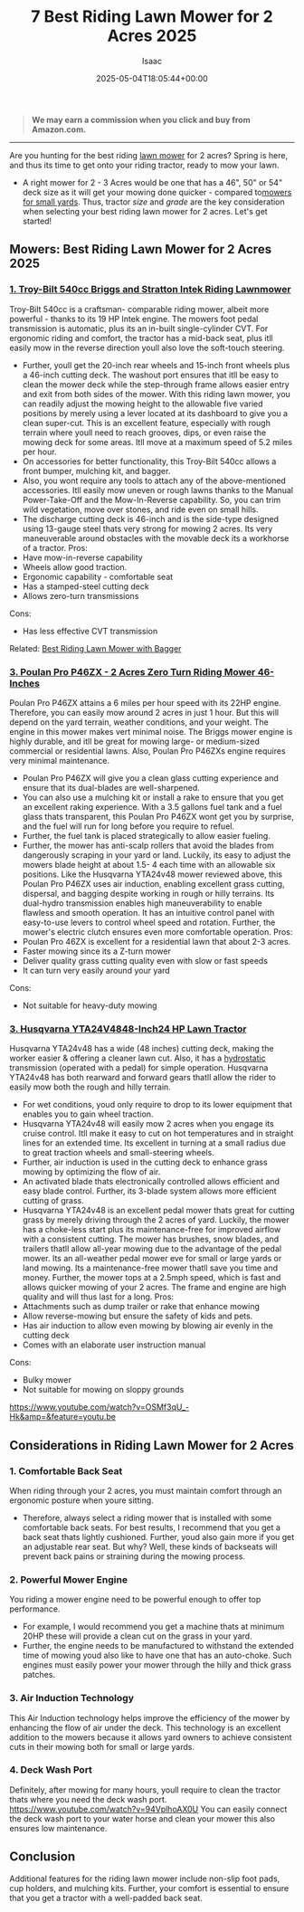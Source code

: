﻿---
author: Isaac
layout: post
title: 7 Best Riding Lawn Mower for 2 Acres 2025
date: '2025-05-04T18:05:44+00:00'
categories:
- Mowers
tags: []
slug: /best-riding-lawn-mower-for-2-acres/
lastmod: 2025-05-07T12:21:25+03:00
---
> **We may earn a commission when you click and buy from Amazon.com.**
>

---
Are you hunting for the best riding
[lawn mower](https://web.extension.illinois.edu/lawntalk/planting/guidelines_for_mowing_lawns.cfm)
for 2 acres? Spring is here, and thus its time to get onto your riding tractor, ready to mow your lawn.
- A right mower for 2 - 3 Acres would be one that has a 46", 50" or 54" deck size as it will get your mowing done quicker - compared to[mowers for small yards](https://pestpolicy.com/best-riding-lawn-mower-for-small-yard/).
Thus, tractor
*size*
and
*grade*
are the key consideration when selecting your best riding lawn mower for 2 acres. Let's get started!
## Mowers: Best Riding Lawn Mower for 2 Acres 2025
### [1. Troy-Bilt 540cc Briggs and Stratton Intek Riding Lawnmower](https://www.amazon.com/dp/B079KBNTSM/?tag=p-policy-20)
Troy-Bilt 540cc is a craftsman- comparable riding mower, albeit more powerful - thanks to its 19 HP Intek engine.
The mowers foot pedal transmission is automatic, plus its an in-built single-cylinder CVT.
For ergonomic riding and comfort, the tractor has a mid-back seat, plus itll easily mow in the reverse direction  youll also love the soft-touch steering.
- Further, youll get the 20-inch rear wheels and 15-inch front wheels plus a 46-inch cutting deck.
The washout port ensures that itll be easy to clean the mower deck while the step-through frame allows easier entry and exit from both sides of the mower.
With this riding lawn mower, you can readily adjust the mowing height to the allowable five varied positions by merely using a lever located at its dashboard to give you a clean super-cut.
This is an excellent feature, especially with rough terrain where youll need to reach grooves, dips, or even raise the mowing deck for some areas. Itll move at a maximum speed of 5.2 miles per hour.
- On accessories for better functionality, this Troy-Bilt 540cc allows a front bumper, mulching kit, and bagger.
- Also, you wont require any tools to attach any of the above-mentioned accessories.
Itll easily mow uneven or rough lawns  thanks to the Manual Power-Take-Off and the Mow-In-Reverse capability. So, you can trim wild vegetation, move over stones, and ride even on small hills.
- The discharge cutting deck is 46-inch and is the side-type designed using 13-gauge steel thats very strong for mowing 2 acres.
Its very maneuverable around obstacles with the movable deck  its a workhorse of a tractor.
Pros:
- Have mow-in-reverse capability
- Wheels allow good traction.
- Ergonomic capability - comfortable seat
- Has a stamped-steel cutting deck
- Allows zero-turn transmissions

Cons:
- Has less effective CVT transmission

Related:
[Best Riding Lawn Mower with Bagger](https://pestpolicy.com/best-riding-lawn-mower-with-bagger/)
### [3. Poulan Pro P46ZX - 2 Acres Zero Turn Riding Mower 46-Inches](https://www.amazon.com/dp/B002PD87M8/?tag=p-policy-20)
Poulan Pro P46ZX attains a 6 miles per hour speed with its 22HP engine. Therefore, you can easily mow around 2 acres in just 1 hour.
But this will depend on the yard terrain, weather conditions, and your weight. The engine in this mower makes vert minimal noise.
The Briggs mower engine is highly durable, and itll be great for mowing large- or medium-sized commercial or residential lawns. Also, Poulan Pro P46ZXs engine requires very minimal maintenance.
- Poulan Pro P46ZX will give you a clean glass cutting experience and ensure that its dual-blades are well-sharpened.
- You can also use a mulching kit or install a rake to ensure that you get an excellent raking experience.
With a 3.5 gallons fuel tank and a fuel glass thats transparent, this Poulan Pro P46ZX wont get you by surprise, and the fuel will run for long before you require to refuel.
- Further, the fuel tank is placed strategically to allow easier fueling.
- Further, the mower has anti-scalp rollers that avoid the blades from dangerously scraping in your yard or land.
Luckily, its easy to adjust the mowers blade height at about 1.5- 4 each time with an allowable six positions.
Like the Husqvarna YTA24v48 mower reviewed above, this Poulan Pro P46ZX uses air induction, enabling excellent grass cutting, dispersal, and bagging despite working in rough or hilly terrains.
Its dual-hydro transmission enables high maneuverability to enable flawless and smooth operation.
It has an intuitive control panel with easy-to-use levers to control wheel speed and rotation. Further, the mower's electric clutch ensures even more comfortable operation.
Pros:
- Poulan Pro 46ZX is excellent for a residential lawn that about 2-3 acres.
- Faster mowing since its a Z-turn mower
- Deliver quality grass cutting quality even with slow or fast speeds
- It can turn very easily around your yard

Cons:
- Not suitable for heavy-duty mowing

### [3. Husqvarna YTA24V4848-Inch24 HP Lawn Tractor](https://www.amazon.com/dp/B00HRWTGGS/?tag=p-policy-20)
Husqvarna YTA24v48 has a wide (48 inches) cutting deck, making the worker easier & offering a cleaner lawn cut.
Also, it has a
[hydrostatic](https://en.wikipedia.org/wiki/Hydrostatics)
transmission (operated with a pedal)  for simple operation.
Husqvarna YTA24v48 has both rearward and forward gears thatll allow the rider to easily mow both the rough and hilly terrain.
- For wet conditions, youd only require to drop to its lower equipment that enables you to gain wheel traction.
- Husqvarna YTA24v48 will easily mow 2 acres when you engage its cruise control.
Itll make it easy to cut on hot temperatures and in straight lines for an extended time. Its excellent in turning at a small radius due to great traction wheels and small-steering wheels.
- Further, air induction is used in the cutting deck to enhance grass mowing by optimizing the flow of air.
- An activated blade thats electronically controlled allows efficient and easy blade control. Further, its 3-blade system allows more efficient cutting of grass.
- Husqvarna YTA24v48 is an excellent pedal mower thats great for cutting grass by merely driving through the 2 acres of yard.
Luckily, the mower has a choke-less start plus its maintenance-free for improved airflow  with a consistent cutting.
The mower has brushes, snow blades, and trailers thatll allow all-year mowing due to the advantage of the pedal mower. Its an all-weather pedal mower eve for small or large yards or land mowing.
Its a maintenance-free mower thatll save you time and money. Further, the mower tops at a 2.5mph speed, which is fast and allows quicker mowing of your 2 acres. The frame and engine are high quality and will thus last for a long.
Pros:
- Attachments such as dump trailer or rake that enhance mowing
- Allow reverse-mowing but ensure the safety of kids and pets.
- Has air induction to allow even mowing by blowing air evenly in the cutting deck
- Comes with an elaborate user instruction manual

Cons:
- Bulky mower
- Not suitable for mowing on sloppy grounds

https://www.youtube.com/watch?v=OSMf3qU_-Hk&amp=&feature=youtu.be
## Considerations in Riding Lawn Mower for 2 Acres
### 1. Comfortable Back Seat
When riding through your 2 acres, you must maintain comfort through an ergonomic posture when youre sitting.
- Therefore, always select a riding mower that is installed with some comfortable back seats.
For best results, I recommend that you get a back seat thats lightly cushioned. Further, youd also gain more if you get an adjustable rear seat.
But why? Well, these kinds of backseats will prevent back pains or straining during the mowing process.
### 2. Powerful Mower Engine
You riding a mower engine need to be powerful enough to offer top performance.
- For example, I would recommend you get a machine thats at minimum 20HP  these will provide a clean cut on the grass in your yard.
- Further, the engine needs to be manufactured to withstand the extended time of mowing  youd also like to have one that has an auto-choke.
Such engines must easily power your mower through the hilly and thick grass patches.
### 3. Air Induction Technology
This Air Induction technology helps improve the efficiency of the mower by enhancing the flow of air under the deck.
This technology is an excellent addition to the mowers because it allows yard owners to achieve consistent cuts in their mowing  both for small or large yards.
### 4. Deck Wash Port
Definitely, after mowing for many hours, youll require to clean the tractor  thats where you need the deck wash port.
https://www.youtube.com/watch?v=94VplhoAX0U
You can easily connect the deck wash port to your water horse and clean your mower  this also ensures low maintenance.
## Conclusion
Additional features for the riding lawn mower include non-slip foot pads, cup holders, and mulching kits.
Further, your comfort is essential to ensure that you get a tractor with a well-padded back seat.